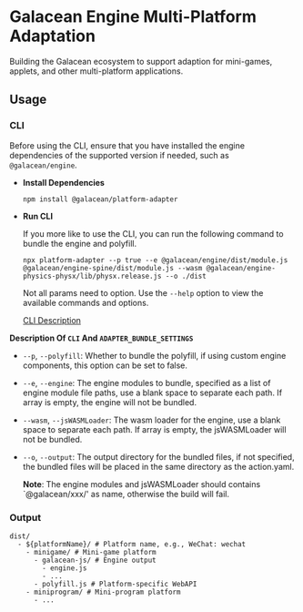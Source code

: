 # Galacean Engine Multi-Platform Adaptation

Building the Galacean ecosystem to support adaption for mini-games, applets, and other multi-platform applications.

## Usage

### CLI
Before using the CLI, ensure that you have installed the engine dependencies of the supported version if needed, such as `@galacean/engine`.

- **Install Dependencies**
  ```shell
  npm install @galacean/platform-adapter
  ```

- **Run CLI**

  If you more like to use the CLI, you can run the following command to bundle the engine and polyfill.

  ```shell
  npx platform-adapter --p true --e @galacean/engine/dist/module.js @galacean/engine-spine/dist/module.js --wasm @galacean/engine-physics-physx/lib/physx.release.js --o ./dist
  ```

  Not all params need to option. Use the `--help` option to view the available commands and options.

  [CLI Description](#CLI)

<a id="CLI"></a>
**Description Of `CLI` And `ADAPTER_BUNDLE_SETTINGS`**
  - `--p`, `--polyfill`: Whether to bundle the polyfill, if using custom engine components, this option can be set to false.
  - `--e`, `--engine`: The engine modules to bundle, specified as a list of engine module file paths, use a blank space to separate each path. If array is empty, the engine will not be bundled.
  - `--wasm`, `--jsWASMLoader`: The wasm loader for the engine, use a blank space to separate each path. If array is empty, the jsWASMLoader will not be bundled.
  - `--o`, `--output`: The output directory for the bundled files, if not specified, the bundled files will be placed in the same directory as the action.yaml.

    **Note**: The engine modules and jsWASMLoader should contains `@galacean/xxx/' as name, otherwise the build will fail.

### Output
```shell
dist/
  - ${platformName}/ # Platform name, e.g., WeChat: wechat
    - minigame/ # Mini-game platform
      - galacean-js/ # Engine output
        - engine.js
        - ...
      - polyfill.js # Platform-specific WebAPI
    - miniprogram/ # Mini-program platform
      - ...
```